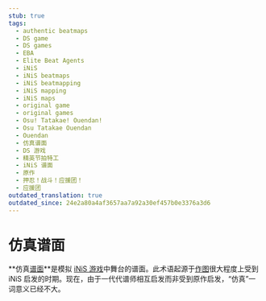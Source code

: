 ```yaml
---
stub: true
tags:
  - authentic beatmaps
  - DS game
  - DS games
  - EBA
  - Elite Beat Agents
  - iNiS
  - iNiS beatmaps
  - iNiS beatmapping
  - iNiS mapping
  - iNiS maps
  - original game
  - original games
  - Osu! Tatakae! Ouendan!
  - Osu Tatakae Ouendan
  - Ouendan
  - 仿真谱面
  - DS 游戏
  - 精英节拍特工
  - iNiS 谱面
  - 原作
  - 押忍！战斗！应援团！
  - 应援团
outdated_translation: true
outdated_since: 24e2a80a4af3657aa7a92a30ef457b0e3376a3d6
---
```


# 仿真谱面

**仿真[谱面](/wiki/Beatmap)**是模拟 [iNiS 游戏](/wiki/iNiS_games)中舞台的谱面。此术语起源于[作图](/wiki/Beatmapping)很大程度上受到 iNiS 启发的时期。现在，由于一代代谱师相互启发而非受到原作启发，“仿真”一词意义已经不大。

